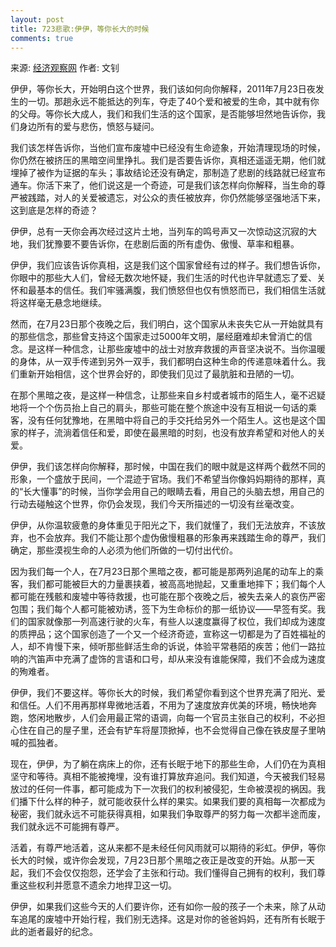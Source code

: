 ```yaml
---
layout: post
title: 723悲歌:伊伊，等你长大的时候
comments: true
---
```


来源: [经济观察网](http://epaper.eeo.com.cn/shtml/jjgcb/20110801/v01.shtml) 作者: 文钊


伊伊，等你长大，开始明白这个世界，我们该如何向你解释，2011年7月23日夜发生的一切。那趟永远不能抵达的列车，夺走了40个爱和被爱的生命，其中就有你的父母。等你长大成人，我们和我们生活的这个国家，是否能够坦然地告诉你，我们身边所有的爱与悲伤，愤怒与疑问。

我们该怎样告诉你，当他们宣布废墟中已经没有生命迹象，开始清理现场的时候，你仍然在被挤压的黑暗空间里挣扎。我们是否要告诉你，真相还遥遥无期，他们就埋掉了被作为证据的车头；事故结论还没有确定，那制造了悲剧的线路就已经宣布通车。你活下来了，他们说这是一个奇迹，可是我们该怎样向你解释，当生命的尊严被践踏，对人的关爱被遗忘，对公众的责任被放弃，你仍然能够坚强地活下来，这到底是怎样的奇迹？

伊伊，总有一天你会再次经过这片土地，当列车的鸣号声又一次惊动这沉寂的大地，我们犹豫要不要告诉你，在悲剧后面的所有虚伪、傲慢、草率和粗暴。

伊伊，我们应该告诉你真相，这是我们这个国家曾经有过的样子。我们想告诉你，你眼中的那些大人们，曾经无数次地怀疑，我们生活的时代也许早就遗忘了爱、关怀和最基本的信任。我们牢骚满腹，我们愤怒但也仅有愤怒而已，我们相信生活就将这样毫无悬念地继续。

然而，在7月23日那个夜晚之后，我们明白，这个国家从未丧失它从一开始就具有的那些信念，那些曾支持这个国家走过5000年文明，屡经磨难却未曾消亡的信念。是这样一种信念，让那些废墟中的战士对放弃救援的声音坚决说不。当你温暖的身体，从一双手传递到另外一双手，我们都明白这种生命的传递意味着什么。我们重新开始相信，这个世界会好的，即使我们见过了最肮脏和丑陋的一切。

在那个黑暗之夜，是这样一种信念，让那些来自乡村或者城市的陌生人，毫不迟疑地将一个个伤员抬上自己的肩头，那些可能在整个旅途中没有互相说一句话的乘客，没有任何犹豫地，在黑暗中将自己的手交托给另外一个陌生人。这也是这个国家的样子，流淌着信任和爱，即使在最黑暗的时刻，也没有放弃希望和对他人的关爱。<!-- more -->

伊伊，我们该怎样向你解释，那时候，中国在我们的眼中就是这样两个截然不同的形象，一个盛放于民间，一个混迹于官场。我们不希望当你像妈妈期待的那样，真的“长大懂事”的时候，当你学会用自己的眼睛去看，用自己的头脑去想，用自己的行动去碰触这个世界，你仍会发现，我们今天所描述的一切没有丝毫改变。

伊伊，从你温软疲惫的身体重见于阳光之下，我们就懂了，我们无法放弃，不该放弃，也不会放弃。我们不能让那个虚伪傲慢粗暴的形象再来践踏生命的尊严，我们确定，那些漠视生命的人必须为他们所做的一切付出代价。

因为我们每一个人，在7月23日那个黑暗之夜，都可能是那两列追尾的动车上的乘客，我们都可能被巨大的力量裹挟着，被高高地抛起，又重重地摔下；我们每个人都可能在残骸和废墟中等待救援，也可能在那个夜晚之后，被失去亲人的哀伤严密包围；我们每个人都可能被劝诱，签下为生命标价的那一纸协议——早签有奖。我们的国家就像那一列高速行驶的火车，有些人以速度赢得了权位，我们却成为速度的质押品；这个国家创造了一个又一个经济奇迹，宣称这一切都是为了百姓福祉的人，却不肯慢下来，倾听那些鲜活生命的诉说，体验平常巷陌的疾苦；他们一路拉响的汽笛声中充满了虚饰的言语和口号，却从来没有谁能保障，我们不会成为速度的殉难者。

伊伊，我们不要这样。等你长大的时候，我们希望你看到这个世界充满了阳光、爱和信任。人们不用再那样卑微地活着，不用为了速度放弃优美的环境，畅快地奔跑，悠闲地散步，人们会用最正常的语调，向每一个官员主张自己的权利，不必担心住在自己的屋子里，还会有铲车将屋顶掀掉，也不会觉得自己像在铁皮屋子里呐喊的孤独者。

现在，伊伊，为了躺在病床上的你，还有长眠于地下的那些生命，人们仍在为真相坚守和等待。真相不能被掩埋，没有谁打算放弃追问。我们知道，今天被我们轻易放过的任何一件事，都可能成为下一次我们的权利被侵犯，生命被漠视的祸因。我们播下什么样的种子，就可能收获什么样的果实。如果我们要的真相每一次都成为秘密，我们就永远不可能获得真相，如果我们争取尊严的努力每一次都半途而废，我们就永远不可能拥有尊严。

活着，有尊严地活着，这从来都不是未经任何风雨就可以期待的彩虹。伊伊，等你长大的时候，或许你会发现，7月23日那个黑暗之夜正是改变的开始。从那一天起，我们不会仅仅抱怨，还学会了主张和行动。我们懂得自己拥有的权利，我们尊重这些权利并愿意不遗余力地捍卫这一切。

伊伊，如果我们这些今天的人们要许你，还有如你一般的孩子一个未来，除了从动车追尾的废墟中开始行程，我们别无选择。这是对你的爸爸妈妈，还有所有长眠于此的逝者最好的纪念。
